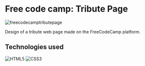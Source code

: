 # Free code camp: Tribute Page

![freecodecamptributepage](https://user-images.githubusercontent.com/91050670/169925883-34d36c46-bb87-4623-b6e8-acd8fb95c6f0.gif)

Design of a tribute web page made on the FreeCodeCamp platform.

## Technologies used
![HTML5](https://img.shields.io/badge/html5-%23E34F26.svg?style=for-the-badge&logo=html5&logoColor=white)
![CSS3](https://img.shields.io/badge/css3-%231572B6.svg?style=for-the-badge&logo=css3&logoColor=white)
